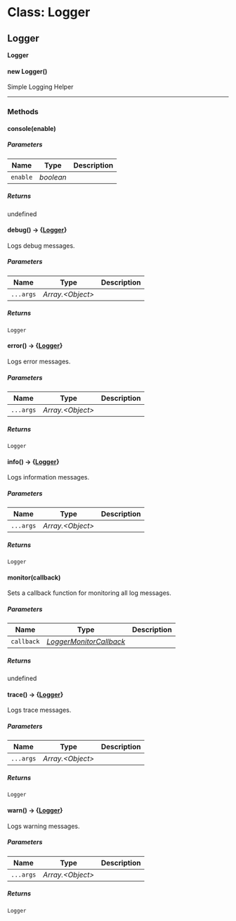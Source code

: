 # Class: Logger

## Logger

**Logger**

#### new Logger()

Simple Logging Helper

<!--

*Source:*
[helpers/Logger.js](helpers/Logger.js), [line 54](helpers/Logger.js#L54)

-->

---------------

### Methods

#### console(enable)

##### Parameters

|Name|Type|Description|
|----|----|-----------|
|`enable`|*boolean*||

<!--

*Source:*
[helpers/Logger.js](helpers/Logger.js), [line 136](helpers/Logger.js#L136)

-->

##### Returns

undefined

#### debug() &rarr; {[Logger](Logger.md)}

Logs debug messages.

##### Parameters

|Name|Type|Description|
|----|----|-----------|
|`...args`|*Array.&lt;Object>*||

<!--

*Source:*
[helpers/Logger.js](helpers/Logger.js), [line 188](helpers/Logger.js#L188)

-->

##### Returns

`Logger`

#### error() &rarr; {[Logger](Logger.md)}

Logs error messages.

##### Parameters

|Name|Type|Description|
|----|----|-----------|
|`...args`|*Array.&lt;Object>*||

<!--

*Source:*
[helpers/Logger.js](helpers/Logger.js), [line 177](helpers/Logger.js#L177)

-->

##### Returns

`Logger`

#### info() &rarr; {[Logger](Logger.md)}

Logs information messages.

##### Parameters

|Name|Type|Description|
|----|----|-----------|
|`...args`|*Array.&lt;Object>*||

<!--

*Source:*
[helpers/Logger.js](helpers/Logger.js), [line 155](helpers/Logger.js#L155)

-->

##### Returns

`Logger`

#### monitor(callback)

Sets a callback function for monitoring all log messages.

##### Parameters

|Name|Type|Description|
|----|----|-----------|
|`callback`|*[LoggerMonitorCallback](global.md#LoggerMonitorCallback)*||

<!--

*Source:*
[helpers/Logger.js](helpers/Logger.js), [line 126](helpers/Logger.js#L126)

-->

##### Returns

undefined

#### trace() &rarr; {[Logger](Logger.md)}

Logs trace messages.

##### Parameters

|Name|Type|Description|
|----|----|-----------|
|`...args`|*Array.&lt;Object>*||

<!--

*Source:*
[helpers/Logger.js](helpers/Logger.js), [line 199](helpers/Logger.js#L199)

-->

##### Returns

`Logger`

#### warn() &rarr; {[Logger](Logger.md)}

Logs warning messages.

##### Parameters

|Name|Type|Description|
|----|----|-----------|
|`...args`|*Array.&lt;Object>*||

<!--

*Source:*
[helpers/Logger.js](helpers/Logger.js), [line 166](helpers/Logger.js#L166)

-->

##### Returns

`Logger`